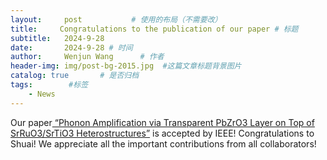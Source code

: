```yaml
---
layout:     post           # 使用的布局（不需要改）
title:     Congratulations to the publication of our paper # 标题
subtitle:   2024-9-28
date:       2024-9-28 # 时间
author:     Wenjun Wang      # 作者
header-img: img/post-bg-2015.jpg  #这篇文章标题背景图片
catalog: true       # 是否归档
tags:        #标签
    - News
---
```

<p>Our paper<a href="https://ieeexplore.ieee.org/document/10676895"> “Phonon Amplification via Transparent PbZrO3 Layer on Top of SrRuO3/SrTiO3 Heterostructures”</a> is accepted by IEEE! Congratulations to Shuai! We appreciate all the important contributions from all collaborators! 

